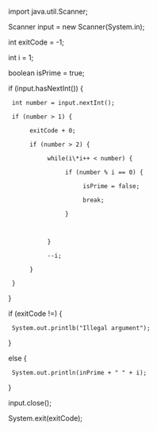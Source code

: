 import java.util.Scanner;

Scanner input = new Scanner(System.in);

   

int exitCode = -1;

int i = 1;

boolean isPrime = true;

if (input.hasNextInt()) {

     int number = input.nextInt();

     if (number > 1) {

          exitCode + 0;

          if (number > 2) {

               while(i\*i++ < number) {

                    if (number % i == 0) {

                         isPrime = false;

                         break;

                    }

                    

               }

               --i;   

          }

     }

}

if (exitCode !=) {

     System.out.printlb("Illegal argument");

}

else {

     System.out.println(inPrime + " " + i);

}

input.close();

System.exit(exitCode);
